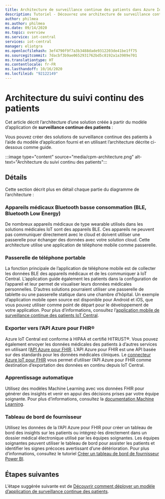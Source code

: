 ```yaml
---
title: Architecture de surveillance continue des patients dans Azure IoT Central | Microsoft Docs
description: Tutoriel - Découvrez une architecture de surveillance continue des patients.
author: philmea
ms.author: philmea
ms.date: 09/14/2020
ms.topic: overview
ms.service: iot-central
services: iot-central
manager: eliotgra
ms.openlocfilehash: 3ef4790f9f7a3b3488dade9312203de41be1ff75
ms.sourcegitcommit: 7dacbf3b9ae0652931762bd5c8192a1a3989e701
ms.translationtype: HT
ms.contentlocale: fr-FR
ms.lasthandoff: 10/16/2020
ms.locfileid: "92122149"
---
```

# <a name="continuous-patient-monitoring-architecture"></a>Architecture du suivi continu des patients

Cet article décrit l’architecture d’une solution créée à partir du modèle d’application de **surveillance continue des patients** :

Vous pouvez créer des solutions de surveillance continue des patients à l’aide du modèle d’application fourni et en utilisant l’architecture décrite ci-dessous comme guide.

:::image type="content" source="media/cpm-architecture.png" alt-text="Architecture du suivi continu des patients":::

## <a name="details"></a>Détails

Cette section décrit plus en détail chaque partie du diagramme de l’architecture :

### <a name="bluetooth-low-energy-ble-medical-devices"></a>Appareils médicaux Bluetooth basse consommation (BLE, Bluetooth Low Energy)

De nombreux appareils médicaux de type wearable utilisés dans les solutions médicales IoT sont des appareils BLE. Ces appareils ne peuvent pas communiquer directement avec le cloud et doivent utiliser une passerelle pour échanger des données avec votre solution cloud. Cette architecture utilise une application de téléphone mobile comme passerelle.

### <a name="mobile-phone-gateway"></a>Passerelle de téléphone portable

La fonction principale de l’application de téléphone mobile est de collecter les données BLE des appareils médicaux et de les communiquer à IoT Central. L’application guide également les patients dans la configuration de l’appareil et leur permet de visualiser leurs données médicales personnelles. D’autres solutions pourraient utiliser une passerelle de tablette ou une passerelle statique dans une chambre d’hôpital. Un exemple d’application mobile open source est disponible pour Android et iOS, que vous pouvez utiliser comme point de départ pour le développement de votre application. Pour plus d’informations, consultez l’[application mobile de surveillance continue des patients IoT Central](/samples/iot-for-all/iotc-cpm-sample/iotc-cpm-sample/).

### <a name="export-to-azure-api-for-fhirreg"></a>Exporter vers l’API Azure pour FHIR&reg;

Azure IoT Central est conforme à HIPAA et certifié HITRUST&reg;. Vous pouvez également envoyer les données médicales des patients à d’autres services en utilisant l’[API Azure pour FHIR](../../healthcare-apis/overview.md). L’API Azure pour FHIR est une API basée sur des standards pour les données médicales cliniques. Le [connecteur Azure IoT pour FHIR](../../healthcare-apis/iot-fhir-portal-quickstart.md) vous permet d’utiliser l’API Azure pour FHIR comme destination d’exportation des données en continu depuis IoT Central.

### <a name="machine-learning"></a>Apprentissage automatique

Utilisez des modèles Machine Learning avec vos données FHIR pour générer des insights et venir en appui des décisions prises par votre équipe soignante. Pour plus d’informations, consultez la [documentation Machine Learning](../../machine-learning/index.yml).

### <a name="provider-dashboard"></a>Tableau de bord de fournisseur

Utilisez les données de la l’API Azure pour FHIR pour créer un tableau de bord des insights sur les patients ou intégrez-les directement dans un dossier médical électronique utilisé par les équipes soignantes. Les équipes soignantes peuvent utiliser le tableau de bord pour assister les patients et identifier les signes précoces avertissant d’une détérioration. Pour plus d’informations, consultez le tutoriel [Créer un tableau de bord de fournisseur Power BI](howto-health-data-triage.md).

## <a name="next-steps"></a>Étapes suivantes

L’étape suggérée suivante est de [Découvrir comment déployer un modèle d’application de surveillance continue des patients](tutorial-continuous-patient-monitoring.md).